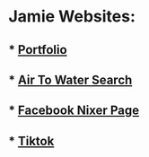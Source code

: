 # **Jamie Websites:**
  
## *  [Portfolio](https://jayreddin.github.io/PortfolioJamie/)

## * [Air To Water Search](https://jayreddin.github.io/JamieAirToWater/)

## * [Facebook Nixer Page](https://facebook.com/Handyman.Dublin.Jamie/)

## * [Tiktok](https://tiktok.com/@jay.jay_2.0)



<!--
**jayreddin/jayreddin** is a ✨ _special_ ✨ repository because its `README.md` (this file) appears on your GitHub profile.

Here are some ideas to get you started:

- 🔭 I’m currently working on ...
- 🌱 I’m currently learning ...
- 👯 I’m looking to collaborate on ...
- 🤔 I’m looking for help with ...
- 💬 Ask me about ...
- 📫 How to reach me: ...
- 😄 Pronouns: ...
- ⚡ Fun fact: ...
-->
